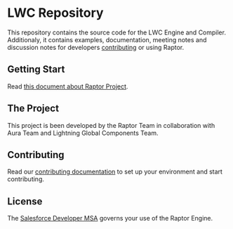 # LWC Repository

This repository contains the source code for the LWC Engine and Compiler. Additionaly, it contains examples, documentation, meeting notes and discussion notes for developers [contributing](https://github.com/salesforce/lwc/blob/master/CONTRIBUTING.md) or using Raptor.

## Getting Start

Read [this document about Raptor Project][project-philosophy].

## The Project

This project is been developed by the Raptor Team in collaboration with Aura Team and Lightning Global Components Team.

## Contributing

Read our [contributing documentation](https://github.com/salesforce/lwc/blob/master/CONTRIBUTING.md) to set up your environment and start contributing.

## License

The [Salesforce Developer MSA](http://www.sfdcstatic.com/assets/pdf/misc/salesforce_Developer_MSA.pdf) governs your use of the Raptor Engine.

[project-philosophy]: https://docs.google.com/document/d/1tTUv-rGEnNFYteR7kSh-bpYe-CF12X-PrQoasIRTDOI/edit#heading=h.q2bg3fxu2csu
